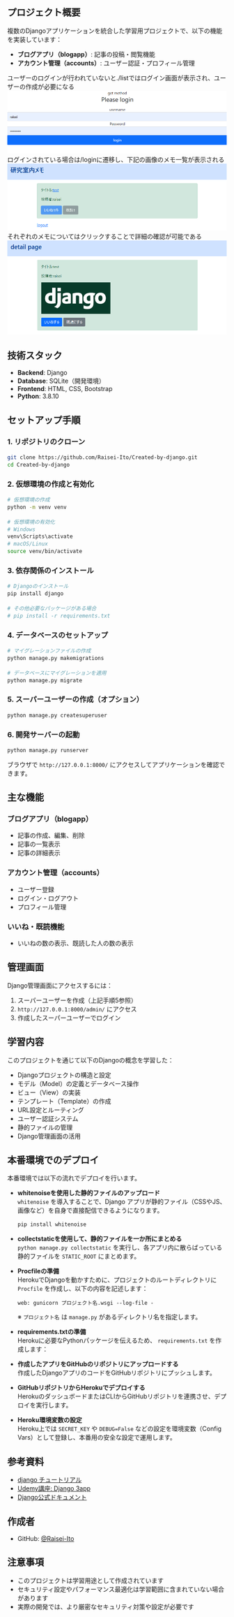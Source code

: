 ## プロジェクト概要

複数のDjangoアプリケーションを統合した学習用プロジェクトで、以下の機能を実装しています：

- **ブログアプリ（blogapp）**: 記事の投稿・閲覧機能
- **アカウント管理（accounts）**: ユーザー認証・プロフィール管理

ユーザーのログインが行われていないと./listではログイン画面が表示され、ユーザーの作成が必要になる
![image.png](boardproject/images_file/user_input.png)
ログインされている場合は/loginに遷移し、下記の画像のメモ一覧が表示される
![image.png](boardproject/images_file/list.png)
それぞれのメモについてはクリックすることで詳細の確認が可能である
![image.png](boardproject/images_file/list_2.png)

## 技術スタック

- **Backend**: Django
- **Database**: SQLite（開発環境）
- **Frontend**: HTML, CSS, Bootstrap
- **Python**: 3.8.10

## セットアップ手順

### 1. リポジトリのクローン

```bash
git clone https://github.com/Raisei-Ito/Created-by-django.git
cd Created-by-django
```

### 2. 仮想環境の作成と有効化

```bash
# 仮想環境の作成
python -m venv venv

# 仮想環境の有効化
# Windows
venv\Scripts\activate
# macOS/Linux
source venv/bin/activate
```

### 3. 依存関係のインストール

```bash
# Djangoのインストール
pip install django

# その他必要なパッケージがある場合
# pip install -r requirements.txt
```

### 4. データベースのセットアップ

```bash
# マイグレーションファイルの作成
python manage.py makemigrations

# データベースにマイグレーションを適用
python manage.py migrate
```

### 5. スーパーユーザーの作成（オプション）

```bash
python manage.py createsuperuser
```

### 6. 開発サーバーの起動

```bash
python manage.py runserver
```

ブラウザで `http://127.0.0.1:8000/` にアクセスしてアプリケーションを確認できます。

## 主な機能

### ブログアプリ（blogapp）
- 記事の作成、編集、削除
- 記事の一覧表示
- 記事の詳細表示

### アカウント管理（accounts）
- ユーザー登録
- ログイン・ログアウト
- プロフィール管理

### いいね・既読機能
- いいねの数の表示、既読した人の数の表示

## 管理画面

Django管理画面にアクセスするには：

1. スーパーユーザーを作成（上記手順5参照）
2. `http://127.0.0.1:8000/admin/` にアクセス
3. 作成したスーパーユーザーでログイン

## 学習内容

このプロジェクトを通じて以下のDjangoの概念を学習した：

- Djangoプロジェクトの構造と設定
- モデル（Model）の定義とデータベース操作
- ビュー（View）の実装
- テンプレート（Template）の作成
- URL設定とルーティング
- ユーザー認証システム
- 静的ファイルの管理
- Django管理画面の活用

## 本番環境でのデプロイ

本番環境では以下の流れでデプロイを行います。

- **whitenoiseを使用した静的ファイルのアップロード**  
  `whitenoise` を導入することで、Django アプリが静的ファイル（CSSやJS、画像など）を自身で直接配信できるようになります。
  ```bash
  pip install whitenoise
  ```
- **collectstaticを使用して、静的ファイルを一か所にまとめる**  
  `python manage.py collectstatic` を実行し、各アプリ内に散らばっている静的ファイルを `STATIC_ROOT` にまとめます。

- **Procfileの準備**  
  HerokuでDjangoを動かすために、プロジェクトのルートディレクトリに `Procfile` を作成し、以下の内容を記述します：

  ```
  web: gunicorn プロジェクト名.wsgi --log-file -
  ```
  ※ `プロジェクト名` は `manage.py` があるディレクトリ名を指定します。

- **requirements.txtの準備**  
  Herokuに必要なPythonパッケージを伝えるため、 `requirements.txt` を作成します：

- **作成したアプリをGitHubのリポジトリにアップロードする**  
  作成したDjangoアプリのコードをGitHubリポジトリにプッシュします。

- **GitHubリポジトリからHerokuでデプロイする**  
  HerokuのダッシュボードまたはCLIからGitHubリポジトリを連携させ、デプロイを実行します。

- **Heroku環境変数の設定**  
  Heroku上では `SECRET_KEY` や `DEBUG=False` などの設定を環境変数（Config Vars）として登録し、本番用の安全な設定で運用します。

## 参考資料
- [django チュートリアル](https://www.youtube.com/playlist?list=PLuCS8p0T7ozK4Ne1e5eAVG2R5Gbs1naix)
- [Udemy講座: Django 3app](https://www.udemy.com/course/django-3app/?couponCode=CP130525JP)
- [Django公式ドキュメント](https://docs.djangoproject.com/)

## 作成者

- GitHub: [@Raisei-Ito](https://github.com/Raisei-Ito)

## 注意事項

- このプロジェクトは学習用途として作成されています
- セキュリティ設定やパフォーマンス最適化は学習範囲に含まれていない場合があります
- 実際の開発では、より厳密なセキュリティ対策や設定が必要です
